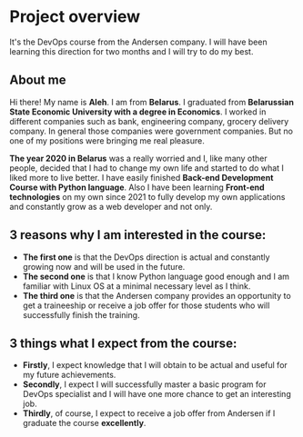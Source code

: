 # Project overview
It's the DevOps course from the Andersen company. I will have been learning this direction for two months and I will try to do my best.

## About me
Hi there! My name is **Aleh**. I am from **Belarus**. I graduated from **Belarussian State Economic University with a degree in Economics**. I worked in different companies such as bank, engineering company, grocery delivery company. In general those companies were government companies. But no one of my positions were bringing me real pleasure.  

**The year 2020 in Belarus** was a really worried and I, like many other people, decided that I had to change my own life and started to do what I liked more to live better. I have easily finished **Back-end Development Course with Python language**. Also I have been learning **Front-end technologies** on my own since 2021 to fully develop my own applications and constantly grow as a web developer and not only.

## 3 reasons why I am interested in the course:
* **The first one** is that the DevOps direction is actual and constantly growing now and will be used in the future. 
* **The second one** is that I know Python language good enough and I am familiar with Linux OS at a minimal necessary level as I think.
* **The third one** is that the Andersen company provides an opportunity to get a traineeship or receive a job offer for those students who will successfully finish the training.

## 3 things what I expect from the course:
* **Firstly**, I expect knowledge that I will obtain to be actual and useful for my future achievements. 
* **Secondly**, I expect I will successfully master a basic program for DevOps specialist and I will have one more chance to get an interesting job.
* **Thirdly**, of course, I expect to receive a job offer from Andersen if I graduate the course **excellently**.
